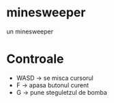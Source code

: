 # minesweeper
un minesweeper

# Controale
* WASD -> se misca cursorul
* F -> apasa butonul curent
* G -> pune steguletzul de bomba

